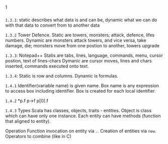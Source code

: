 1
###
`1.3.1`: static describes what data is and can be, dynamic what we can do with that data to convert from to another data

`1.3.2`
Tower Defence. 
Static are towers, monsters; attack, defence, lifes numbers.
Dynamic are monsters attack towers, and vice versa, take damage, die; monsters move from one postion to another, towers upgrade 

`1.3.3`:
Notepad++
Statis are tabs, lines, language, commands, menu, cursor postion, text of lines-chars
Dymanic are cursor moves, lines and chars inserted, commands executed onto text.

`1.3.4`:
Static is row and columns.
Dynamic is formulas.


`1.4.1`
Identifier(variable name) is given name.
Box name is any expression to access box including identifier.
Box is created for each local identifier.

`1.4.2`
*p.f
p->f
p[0].f

`1.4.3`
Types
Scala has classes, objects, traits - entities. Object is class which can have only one instance.
Each entity can have methods (function that aligned to entity).

Operation
Function invocation on entity via `.`.
Creation of entities via `new`.
Operators to combine (like in C)






